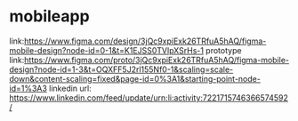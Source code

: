 # mobileapp
link:https://www.figma.com/design/3jQc9xpiExk26TRfuA5hAQ/figma-mobile-design?node-id=0-1&t=K1EJSS0TVlpXSrHs-1
prototype link:https://www.figma.com/proto/3jQc9xpiExk26TRfuA5hAQ/figma-mobile-design?node-id=1-3&t=OQXFF5J2rl155Nf0-1&scaling=scale-down&content-scaling=fixed&page-id=0%3A1&starting-point-node-id=1%3A3
linkedin url: https://www.linkedin.com/feed/update/urn:li:activity:7221715746366574592/
